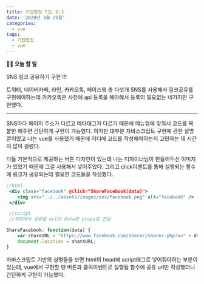 ```yaml
---
title: 기업협업 TIL D-3
date: '2020년 3월 25일'
categories:
  - vue
tags:
  - 기업협업
  - vue
---
```


**✍🏻 오늘 할 일**

SNS 링크 공유하기 구현 !!!

트위터, 네이버카페, 라인, 카카오톡, 페이스북 총 다섯개 SNS를 사용해서 링크공유를 구현해야하는데 카카오톡은 사전에 api 등록을 해야해서 등록이 필요없는 네가지만 구현했다.

---

SNS마다 페이지 주소가 다르고 메타태그가 다르기 때문에 메뉴얼에 맞춰서 코드를 복붙만 해주면 간단하게 구현이 가능했다. 하지만 대부분 자바스크립트 구현에 관한 설명뿐이였고 나는 vue를 사용했기 때문에 어디에 코드를 작성해야하는지 고민하는 데 시간이 많이 걸렸다.

다들 기본적으로 제공하는 버튼 디자인이 있는데 나는 디자이너님이 만들어두신 이미지가 있었기 때문에 그걸 사용해서 넣어주었다. 그리고 click이벤트를 통해 실행되는 함수에 링크가 공유되는데 필요한 코드들을 작성했다.

```jsx
//html
 <div class="facebook" @click="ShareFacebook(data)">
	<img src="../../assets/images/sns/facebook.png" alt="facebook" />
 </div>

 //script
 //부모에서 공유될 url이 data란 props로 전달

ShareFacebook: function(data) {
	var shareURL = "https://www.facebook.com/sharer/sharer.php?u=" + data.url;
	document.location = shareURL;
}

```

자바스크립트 기반의 설명들을 보면 html의 head에 script태그로 넣어줘야하는 부분이 있는데, vue에서 구현할 땐 버튼과 클릭이벤트로 실행될 함수에 공유 url만 작성했더니 간단하게 구현이 가능했다.
